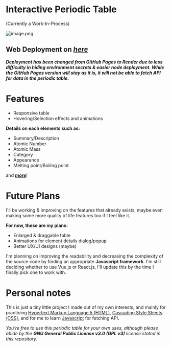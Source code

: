 # Interactive Periodic Table

(Currently a Work-In-Process)

![image.png](https://media.discordapp.net/attachments/697244690847891597/1429075651704524960/image.png?ex=68f4d1ea&is=68f3806a&hm=268f6770bc8877fd15652d96d1f14319c7102cc041400b37c6bf556162b65884&=&format=webp&quality=lossless&width=1288&height=800)

## Web Deployment on ***[here](https://interactive-periodic-table-9h8r.onrender.com/)***
***Deployment has been changed from GitHub Pages to Render due to less difficulty in hiding environment secrets & easier node deployment. While the GitHub Pages version will stay as it is, it will not be able to fetch API for data in the periodic table.***

# Features

- Responsive table
- Hovering/Selection effects and animations

**Details on each elements such as:**

- Summary/Description
- Atomic Number
- Atomic Mass
- Category
- Appearance
- Melting point/Boiling point

and ***[more](FEATURES.md)***!

# Future Plans
I'll be working & improving on the features that already exists, maybe even making some more quality of life features too if I feel like it.

**For now, these are my plans:**

- Enlarged & draggable table
- Animations for element details dialog/popup
- Better UX/UI designs (maybe)

I'm planning on improving the readability and decreasing the complexity of the source code by finding an appropriate **Javascript framework**. I'm still deciding whether to use Vue.js or React.js, I'll update this by the time I finally pick one to work with.

# Personal notes

This is just a tiny little project I made out of my own interests, and mainly for practicing [Hypertext Markup Language 5 (HTML)](https://www.w3.org/html/), [Cascading Style Sheets (CSS)](https://www.w3schools.com/css/), and for me to learn [Javascript](https://developer.mozilla.org/en-US/docs/Web/JavaScript) for fetching API.

*You’re free to use this periodic table for your own uses, although please abide by the **GNU General Public License v3.0 (GPL v3)** license stated in this repository.*